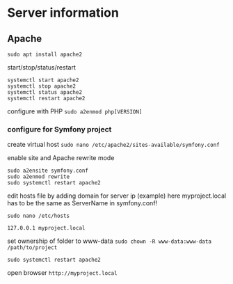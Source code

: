 # Server information
## Apache
```sudo apt install apache2```

start/stop/status/restart
```
systemctl start apache2
systemctl stop apache2
systemctl status apache2
systemctl restart apache2
```

configure with PHP
```sudo a2enmod php[VERSION]```

### configure for Symfony project
create virtual host
```sudo nano /etc/apache2/sites-available/symfony.conf```

enable site and Apache rewrite mode
```
sudo a2ensite symfony.conf
sudo a2enmod rewrite
sudo systemctl restart apache2
```

edit hosts file by adding domain for server ip (example)
here myproject.local has to be the same as ServerName in symfony.conf!
```
sudo nano /etc/hosts

127.0.0.1 myproject.local
```

set ownership of folder to www-data
```sudo chown -R www-data:www-data /path/to/project```

```sudo systemctl restart apache2```

open browser
```http://myproject.local```
